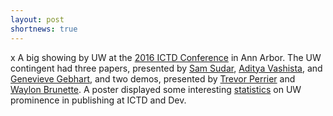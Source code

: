 ```yaml
---
layout: post
shortnews: true
---
```

x A big showing by UW at the [2016 ICTD Conference][ictd2016] in Ann Arbor.   The UW contingent had three papers,  presented by [Sam Sudar][sam], [Aditya Vashista][aditya], and [Genevieve Gebhart][gennie], and two demos, presented by [Trevor Perrier][trevor] and [Waylon Brunette][waylon].  A poster displayed some interesting [statistics][ictd_stats] on UW prominence in publishing at ICTD and Dev.

[ictd2016]: http://homes.cs.washington.edu/~anderson/pics/ictd2016.JPG
[gennie]: http://homes.cs.washington.edu/~anderson/talks/2016/gg_ictd_2016.pdf
[sam]: http://homes.cs.washington.edu/~anderson/talks/2016/ss_ictd_2016.pdf
[aditya]: http://homes.cs.washington.edu/~anderson/talks/2016/av_ictd_2016.pdf
[trevor]: http://homes.cs.washington.edu/~anderson/talks/2016/tp_poster_ictd_2016.pdf
[waylon]: http://homes.cs.washington.edu/~anderson/talks/2016/wrb_poster_ictd_2016.pdf
[ictd_stats]: http://homes.cs.washington.edu/~anderson/pics/ictd_stats.jpg
